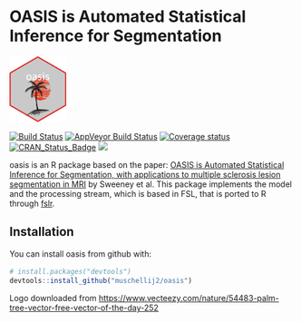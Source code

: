 
<!-- README.md is generated from README.Rmd. Please edit that file -->
OASIS is Automated Statistical Inference for Segmentation
=========================================================

<img src="sticker.png" width="100">

[![Build Status](https://travis-ci.org/emsweene/oasis.svg?branch=master)](https://travis-ci.org/emsweene/oasis) [![AppVeyor Build Status](https://ci.appveyor.com/api/projects/status/github/muschellij2/oasis?branch=master&svg=true)](https://ci.appveyor.com/project/muschellij2/oasis) [![Coverage status](https://coveralls.io/repos/github/muschellij2/oasis/badge.svg)](https://coveralls.io/r/muschellij2/oasis?branch=master) [![CRAN\_Status\_Badge](http://www.r-pkg.org/badges/version/oasis)](http://cran.rstudio.com/web/packages/oasis/index.html) [![](http://cranlogs.r-pkg.org/badges/grand-total/oasis)](http://cran.rstudio.com/web/packages/oasis/index.html)

oasis is an R package based on the paper: [OASIS is Automated Statistical Inference for Segmentation, with applications to multiple sclerosis lesion segmentation in MRI](http://dx.doi.org/10.1016/j.nicl.2013.03.002) by Sweeney et al. This package implements the model and the processing stream, which is based in FSL, that is ported to R through [fslr](https://journal.r-project.org/archive/2015-1/muschelli-sweeney-lindquist-etal.pdf).

Installation
------------

You can install oasis from github with:

``` r
# install.packages("devtools")
devtools::install_github("muschellij2/oasis")
```

Logo downloaded from <https://www.vecteezy.com/nature/54483-palm-tree-vector-free-vector-of-the-day-252>
